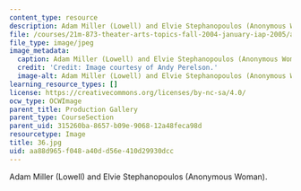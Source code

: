 ```yaml
---
content_type: resource
description: Adam Miller (Lowell) and Elvie Stephanopoulos (Anonymous Woman).
file: /courses/21m-873-theater-arts-topics-fall-2004-january-iap-2005/aa88d965f048a40dd56e410d29930dcc_36.jpg
file_type: image/jpeg
image_metadata:
  caption: Adam Miller (Lowell) and Elvie Stephanopoulos (Anonymous Woman).
  credit: 'Credit: Image courtesy of Andy Perelson.'
  image-alt: Adam Miller (Lowell) and Elvie Stephanopoulos (Anonymous Woman).
learning_resource_types: []
license: https://creativecommons.org/licenses/by-nc-sa/4.0/
ocw_type: OCWImage
parent_title: Production Gallery
parent_type: CourseSection
parent_uid: 315260ba-8657-b09e-9068-12a48feca98d
resourcetype: Image
title: 36.jpg
uid: aa88d965-f048-a40d-d56e-410d29930dcc
---
```

Adam Miller (Lowell) and Elvie Stephanopoulos (Anonymous Woman).